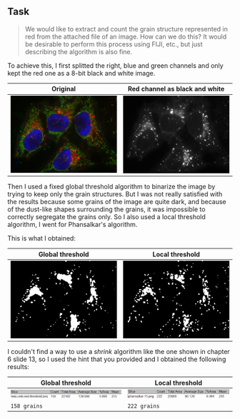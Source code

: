 ## Task

> We would like to extract and count the grain structure represented in red from the attached file of an image. How can we do this? It would be desirable to perform this process using FIJI, etc., but just describing the algorithm is also fine.

To achieve this, I first splitted the right, blue and green channels and only kept the red one as a 8-bit black and white image.

| Original                                                               | Red channel as black and white                                             |
| ---------------------------------------------------------------------- | -------------------------------------------------------------------------- |
| ![ori](/exercice-9-extracting-color-information/images/hela-cells.png) | ![red](/exercice-9-extracting-color-information/images/hela-cells-red.png) |

Then I used a fixed global threshold algorithm to binarize the image by trying to keep only the grain structures. But I was not really satisfied with the results because some grains of the image are quite dark, and because of the dust-like shapes surrounding the grains, it was impossible to correctly segregate the grains only. So I also used a local threshold algorithm, I went for Phansalkar's algorithm.

This is what I obtained:

| Global threshold                                                                        | Local threshold                                                             |
| --------------------------------------------------------------------------------------- | --------------------------------------------------------------------------- |
| ![global](/exercice-9-extracting-color-information/images/hela-cells-red-threshold.png) | ![local](/exercice-9-extracting-color-information/images/phansalkar-15.png) |

I couldn't find a way to use a *shrink* algorithm like the one shown in chapter 6 slide 13, so I used the hint that you provided and I obtained the following results:

| Global threshold                                                       | Local threshold                                                                  |
| ---------------------------------------------------------------------- | -------------------------------------------------------------------------------- |
| ![global](/exercice-9-extracting-color-information/images/summary.png) | ![local](/exercice-9-extracting-color-information/images/summary-phansalkar.png) |
| `158 grains`                                                           | `222 grains`                                                                     |